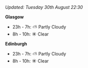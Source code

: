*Updated: Tuesday 30th August 22:30*

**Glasgow**

* 23h - 7h: :partly_sunny: Partly Cloudy
* 8h - 10h: :sunny: Clear

**Edinburgh**

* 23h - 7h: :partly_sunny: Partly Cloudy
* 8h - 10h: :sunny: Clear
